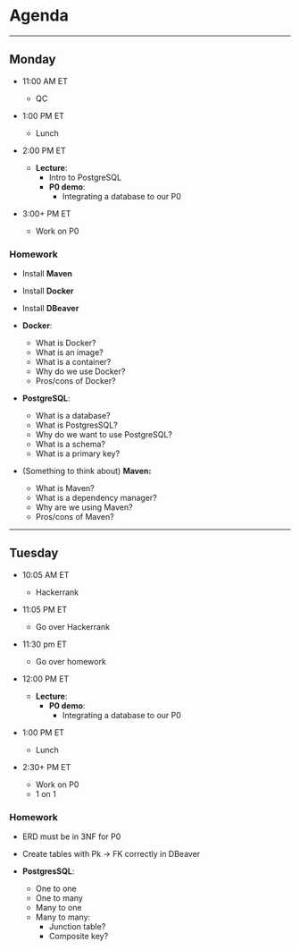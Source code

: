 # Agenda

---

## Monday

- 11:00 AM ET
  - QC


- 1:00 PM ET
  - Lunch


- 2:00 PM ET
  - **Lecture**:
    - Intro to PostgreSQL
    - **P0 demo**:
      - Integrating a database to our P0


- 3:00+ PM ET
  - Work on P0

### Homework

- Install **Maven**
- Install **Docker**
- Install **DBeaver**


- **Docker**:
  - What is Docker?
  - What is an image?
  - What is a container?
  - Why do we use Docker?
  - Pros/cons of Docker?


- **PostgreSQL**:
  - What is a database?
  - What is PostgresSQL?
  - Why do we want to use PostgreSQL?
  - What is a schema?
  - What is a primary key?


- (Something to think about) **Maven:**
  - What is Maven?
  - What is a dependency manager?
  - Why are we using Maven?
  - Pros/cons of Maven?

---

## Tuesday

- 10:05 AM ET
  - Hackerrank


- 11:05 PM ET
  - Go over Hackerrank


- 11:30 pm ET
  - Go over homework


- 12:00 PM ET
  - **Lecture**:
    - **P0 demo**:
      - Integrating a database to our P0


- 1:00 PM ET
  - Lunch


- 2:30+ PM ET
  - Work on P0
  - 1 on 1

### Homework
- ERD must be in 3NF for P0
- Create tables with Pk -> FK correctly in DBeaver


- **PostgresSQL**:
  - One to one
  - One to many
  - Many to one
  - Many to many:
    - Junction table?
    - Composite key?